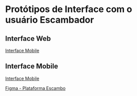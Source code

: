 # Protótipos de Interface com o usuário Escambador

## Interface Web
[Interface Mobile](interface/web.png)

## Interface Mobile
[Interface Mobile](interface/mobile.png)

[Figma - Plataforma Escambo](https://www.figma.com/)